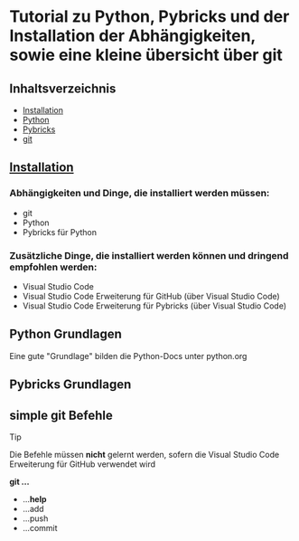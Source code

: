 # Tutorial zu Python, Pybricks und der Installation der Abhängigkeiten, sowie eine kleine übersicht über git

## Inhaltsverzeichnis
- [Installation](#installation)
- [Python](#python-grundlagen)
- [Pybricks](#pybricks-grundlagen)
- [git](#simple-git-Befehle)

## [Installation](./Installation/Setup.md)
### Abhängigkeiten und Dinge, die installiert werden müssen:
- git
- Python
- Pybricks für Python

### Zusätzliche Dinge, die installiert werden können und dringend empfohlen werden:
- Visual Studio Code
- Visual Studio Code Erweiterung für GitHub (über Visual Studio Code)
- Visual Studio Code Erweiterung für Pybricks (über Visual Studio Code)

## Python Grundlagen
Eine gute "Grundlage" bilden die Python-Docs unter python.org

## Pybricks Grundlagen

## simple git Befehle
> [!TIP]
> Die Befehle müssen **nicht** gelernt werden, sofern die Visual Studio Code Erweiterung für GitHub verwendet wird

**git ...**
- ...**help**
- ...add
- ...push
- ...commit